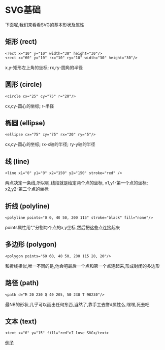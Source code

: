 # SVG基础
  下面呢,我们来看看SVG的基本形状及属性

## 矩形 (rect)

    <rect x="10" y="10" width="30" height="30"/>
    <rect x="60" y="10" rx="10" ry="10" width="30" height="30"/>
  x,y-矩形左上角的坐标; rx,ry-圆角的半径

## 圆形 (circle)

    <circle cx="25" cy="75" r="20"/>
  cx,cy-圆心的坐标; r-半径

## 椭圆 (ellipse)

    <ellipse cx="75" cy="75" rx="20" ry="5"/>
  cx,cy-圆心的坐标; rx-x轴的半径; ry-y轴的半径

## 线 (line)

    <line x1="0" y1="0" x2="150" y2="150" stroke="red" />
  两点决定一条线,所以呢,线段就是给定两个点的坐标, x1,y1-第一个点的坐标; x2,y2-第二个点的坐标

## 折线 (polyline)

    <polyline points="0 0, 40 50, 200 115" stroke="black" fill="none"/>
  points属性用","分割每个点的x,y坐标,然后把这些点连接起来

## 多边形 (polygon)

    <polygon points="60 60, 40 50, 200 115 20, 20"/>
  和折线相似,唯一不同的是,他会吧最后一个点和第一个点连起来,形成封闭的多边形

## 路径 (path)

    <path d="M 20 230 Q 40 205, 50 230 T 90230"/>
  最NB的形状,几乎可以画出任何东西,当然了,靠手工去拼d属性么,嘿嘿,死去吧

## 文本 (text)

    <text x="0" y="15" fill="red">I love SVG</text>

[例子](example1.html)